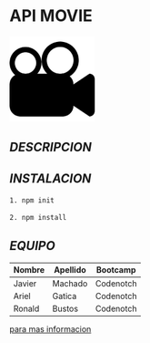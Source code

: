 # **API MOVIE**

<p align="left"> <img src="movie.png" width="150"/>  </p>

## **_DESCRIPCION_**



## **_INSTALACION_**

```
1. npm init
```
```
2. npm install
```


## **_EQUIPO_**


| Nombre | Apellido | Bootcamp
| --- | --- | --- |
| Javier | Machado | Codenotch
| Ariel | Gatica | Codenotch
| Ronald | Bustos |  Codenotch

[para mas informacion](https://www.codenotch.com/)
